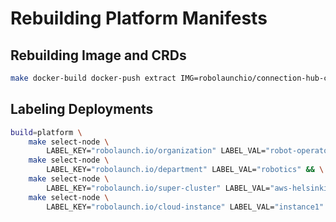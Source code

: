 # Rebuilding Platform Manifests

## Rebuilding Image and CRDs

```bash
make docker-build docker-push extract IMG=robolaunchio/connection-hub-controller-manager:platform-v0.1.23
```

## Labeling Deployments

```bash
build=platform \
    make select-node \
        LABEL_KEY="robolaunch.io/organization" LABEL_VAL="robot-operator" && \
    make select-node \
        LABEL_KEY="robolaunch.io/department" LABEL_VAL="robotics" && \
    make select-node \
        LABEL_KEY="robolaunch.io/super-cluster" LABEL_VAL="aws-helsinki-1" && \
    make select-node \
        LABEL_KEY="robolaunch.io/cloud-instance" LABEL_VAL="instance1"
```
